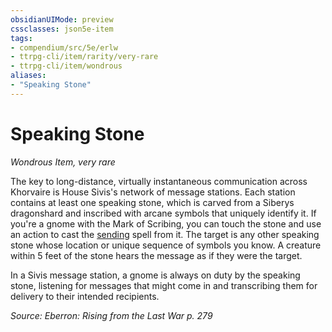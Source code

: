 ```yaml
---
obsidianUIMode: preview
cssclasses: json5e-item
tags:
- compendium/src/5e/erlw
- ttrpg-cli/item/rarity/very-rare
- ttrpg-cli/item/wondrous
aliases: 
- "Speaking Stone"
---
```

# Speaking Stone
*Wondrous Item, very rare*  


The key to long-distance, virtually instantaneous communication across Khorvaire is House Sivis's network of message stations. Each station contains at least one speaking stone, which is carved from a Siberys dragonshard and inscribed with arcane symbols that uniquely identify it. If you're a gnome with the Mark of Scribing, you can touch the stone and use an action to cast the [sending](/3-Mechanics/CLI/spells/sending.md) spell from it. The target is any other speaking stone whose location or unique sequence of symbols you know. A creature within 5 feet of the stone hears the message as if they were the target.

In a Sivis message station, a gnome is always on duty by the speaking stone, listening for messages that might come in and transcribing them for delivery to their intended recipients.

*Source: Eberron: Rising from the Last War p. 279*